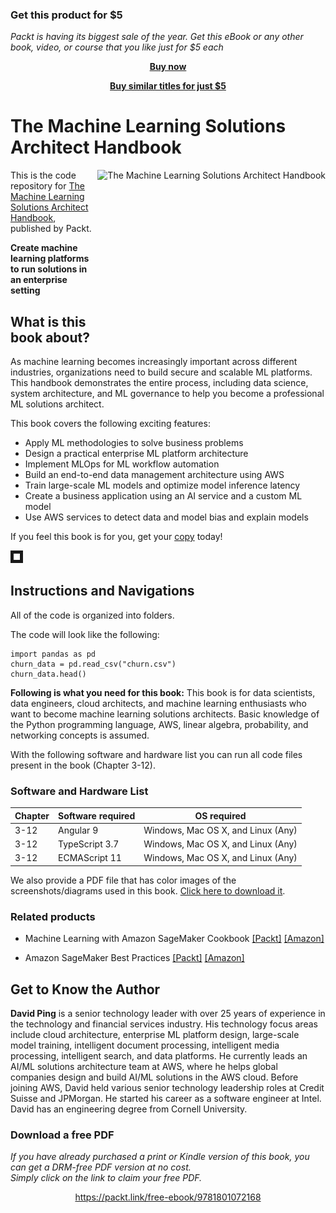 
### Get this product for $5

<i>Packt is having its biggest sale of the year. Get this eBook or any other book, video, or course that you like just for $5 each</i>


<b><p align='center'>[Buy now](https://packt.link/9781801072168)</p></b>


<b><p align='center'>[Buy similar titles for just $5](https://subscription.packtpub.com/search)</p></b>


# The Machine Learning Solutions Architect Handbook

<a href="https://www.packtpub.com/product/the-machine-learning-solutions-architect-handbook/9781801072168?utm_source=github&utm_medium=repository&utm_campaign=9781801072168"><img src="https://static.packt-cdn.com/products/9781801072168/cover/smaller" alt="The Machine Learning Solutions Architect Handbook" height="256px" align="right"></a>

This is the code repository for [The Machine Learning Solutions Architect Handbook](https://www.packtpub.com/product/the-machine-learning-solutions-architect-handbook/9781801072168?utm_source=github&utm_medium=repository&utm_campaign=9781801072168), published by Packt.

**Create machine learning platforms to run solutions in an enterprise setting**

## What is this book about?
As machine learning becomes increasingly important across different industries, organizations need to build secure and scalable ML platforms. 
This handbook demonstrates the entire process, including data science, system architecture, and ML governance to help you become a professional ML solutions architect.


This book covers the following exciting features: 
* Apply ML methodologies to solve business problems
* Design a practical enterprise ML platform architecture
* Implement MLOps for ML workflow automation
* Build an end-to-end data management architecture using AWS
* Train large-scale ML models and optimize model inference latency
* Create a business application using an AI service and a custom ML model
* Use AWS services to detect data and model bias and explain models

If you feel this book is for you, get your [copy](https://www.amazon.com/dp/1801072167) today!

<a href="https://www.packtpub.com/?utm_source=github&utm_medium=banner&utm_campaign=GitHubBanner"><img src="https://raw.githubusercontent.com/PacktPublishing/GitHub/master/GitHub.png" 
alt="https://www.packtpub.com/" border="5" /></a>


## Instructions and Navigations
All of the code is organized into folders.

The code will look like the following:
```
import pandas as pd
churn_data = pd.read_csv("churn.csv")
churn_data.head()
```

**Following is what you need for this book:**
This book is for data scientists, data engineers, cloud architects, and machine learning enthusiasts who want to become machine learning solutions architects. 
Basic knowledge of the Python programming language, AWS, linear algebra, probability, and networking concepts is assumed.

With the following software and hardware list you can run all code files present in the book (Chapter 3-12).

### Software and Hardware List

| Chapter  | Software required                   | OS required                        |
| -------- | ------------------------------------| -----------------------------------|
| 3-12	   | Angular 9                           | Windows, Mac OS X, and Linux (Any) |
| 3-12     | TypeScript 3.7                      | Windows, Mac OS X, and Linux (Any) |
| 3-12     | ECMAScript 11                       | Windows, Mac OS X, and Linux (Any) |


We also provide a PDF file that has color images of the screenshots/diagrams used in this book. [Click here to download it](https://static.packt-cdn.com/downloads/9781801072168_ColorImages.pdf).


### Related products <Other books you may enjoy>
* Machine Learning with Amazon SageMaker Cookbook [[Packt]](https://www.packtpub.com/product/machine-learning-with-amazon-sagemaker-cookbook/9781800567030?utm_source=github&utm_medium=repository&utm_campaign=9781800567030) [[Amazon]](https://www.amazon.com/dp/1800567030)

* Amazon SageMaker Best Practices [[Packt]](https://www.packtpub.com/product/amazon-sagemaker-best-practices/9781801070522?utm_source=github&utm_medium=repository&utm_campaign=9781801070522) [[Amazon]](https://www.amazon.com/dp/1801070520)

## Get to Know the Author
**David Ping**
is a senior technology leader with over 25 years of experience in the technology and financial services industry. 
His technology focus areas include cloud architecture, enterprise ML platform design, large-scale model training, intelligent document processing, intelligent media processing, intelligent search, and data platforms. 
He currently leads an AI/ML solutions architecture team at AWS, where he helps global companies design and build AI/ML solutions in the AWS cloud. 
Before joining AWS, David held various senior technology leadership roles at Credit Suisse and JPMorgan.
He started his career as a software engineer at Intel. David has an engineering degree from Cornell University.
### Download a free PDF

 <i>If you have already purchased a print or Kindle version of this book, you can get a DRM-free PDF version at no cost.<br>Simply click on the link to claim your free PDF.</i>
<p align="center"> <a href="https://packt.link/free-ebook/9781801072168">https://packt.link/free-ebook/9781801072168 </a> </p>